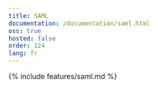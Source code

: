```yaml
---
title: SAML
documentation: /documentation/saml.html
oss: true
hosted: false
order: 124
lang: fr
---
```


{% include features/saml.md %}
